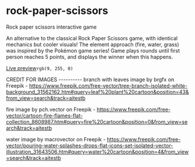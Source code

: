 # rock-paper-scissors
Rock paper scissors interactive game

An alternative to the classical Rock Paper Scissors game, with identical mechanics but cooler visuals! The element approach (fire, water, grass) was inspired by the Pokémon game series! Game plays rounds until first person reaches 5 points, and displays the winner when this happens.

[Live preview](https://safran2k.github.io/rock-paper-scissors/index.html)`rgb(9, 255, 0)`


CREDIT FOR IMAGES ----------
branch with leaves image by brgfx on Freepik - https://www.freepik.com/free-vector/tree-branch-isolated-white-background_31562162.htm#query=leaf%20plant%20cartoon&position=43&from_view=search&track=aitestb

fire image by pch.vector on Freepik - https://www.freepik.com/free-vector/cartoon-fire-flames-flat-collection_8608987.htm#query=fire%20cartoon&position=0&from_view=search&track=aitestb

water image by macrovector on Freepik - https://www.freepik.com/free-vector/pouring-water-splashes-drops-flat-icons-set-isolated-vector-illustration_31643506.htm#query=water%20cartoon&position=4&from_view=search&track=aitestb